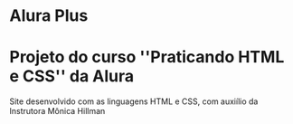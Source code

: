 # Alura Plus

# Projeto do curso ''Praticando HTML e CSS'' da Alura

Site desenvolvido com as linguagens HTML e CSS, com auxiílio da Instrutora Mônica Hillman
